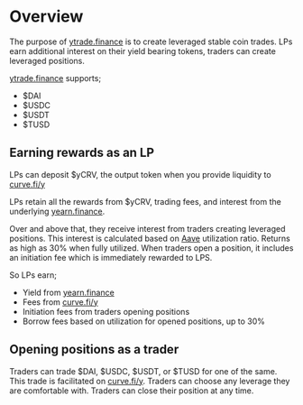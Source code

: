 # Overview

The purpose of [ytrade.finance](https://ytrade.finance) is to create leveraged stable coin trades. LPs earn additional interest on their yield bearing tokens, traders can create leveraged positions.

[ytrade.finance](https://ytrade.finance) supports;

* $DAI
* $USDC
* $USDT
* $TUSD

## Earning rewards as an LP

LPs can deposit $yCRV, the output token when you provide liquidity to [curve.fi/y](https://curve.fi/y)

LPs retain all the rewards from $yCRV, trading fees, and interest from the underlying [yearn.finance](https://yearn.finance).

Over and above that, they receive interest from traders creating leveraged positions. This interest is calculated based on [Aave](https://aave.com) utilization ratio. Returns as high as 30% when fully utilized. When traders open a position, it includes an initiation fee which is immediately rewarded to LPS.

So LPs earn;

* Yield from [yearn.finance](https://yearn.finance)
* Fees from [curve.fi/y](https://curve.fi/y)
* Initiation fees from traders opening positions
* Borrow fees based on utilization for opened positions, up to 30%

## Opening positions as a trader

Traders can trade $DAI, $USDC, $USDT, or $TUSD for one of the same. This trade is facilitated on [curve.fi/y](https://curve.fi). Traders can choose any leverage they are comfortable with. Traders can close their position at any time.

